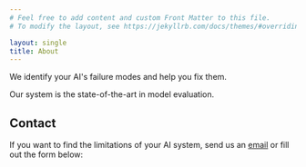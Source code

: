 ```yaml
---
# Feel free to add content and custom Front Matter to this file.
# To modify the layout, see https://jekyllrb.com/docs/themes/#overriding-theme-defaults

layout: single
title: About
---
```


We identify your AI's failure modes and help you fix them.

Our system is the state-of-the-art in model evaluation.


## Contact

If you want to find the limitations of your AI system, send us an [email](mailto:contact@evalu8r.ai) or fill out the form below:


<div style="width:100%;height:500px;" data-fillout-id="cjksnWqnovus" data-fillout-embed-type="standard" data-fillout-inherit-parameters data-fillout-dynamic-resize></div><script src="https://server.fillout.com/embed/v1/"></script>